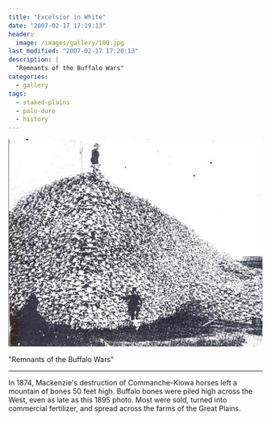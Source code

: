 ```yaml
---
title: "Excelsior in White"
date: "2007-02-17 17:19:13"
header:
  image: /images/gallery/180.jpg
last_modified: "2007-02-17 17:20:13"
description: |
  "Remnants of the Buffalo Wars"
categories:
  - gallery
tags:
  - staked-plains
  - palo-duro
  - history  
---
```

![180](/images/gallery/180.jpg)

  "Remnants of the Buffalo Wars"
***

In 1874, Mackenzie's destruction of Commanche-Kiowa horses left a mountain of bones 50 feet high. Buffalo bones were piled high across the West, even as late as this 1895 photo. Most were sold, turned into commercial fertilizer, and spread across the farms of the Great Plains.
